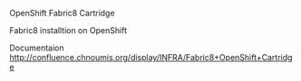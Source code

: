 OpenShift Fabric8 Cartridge

Fabric8 installtion on OpenShift

Documentaion
http://confluence.chnoumis.org/display/INFRA/Fabric8+OpenShift+Cartridge